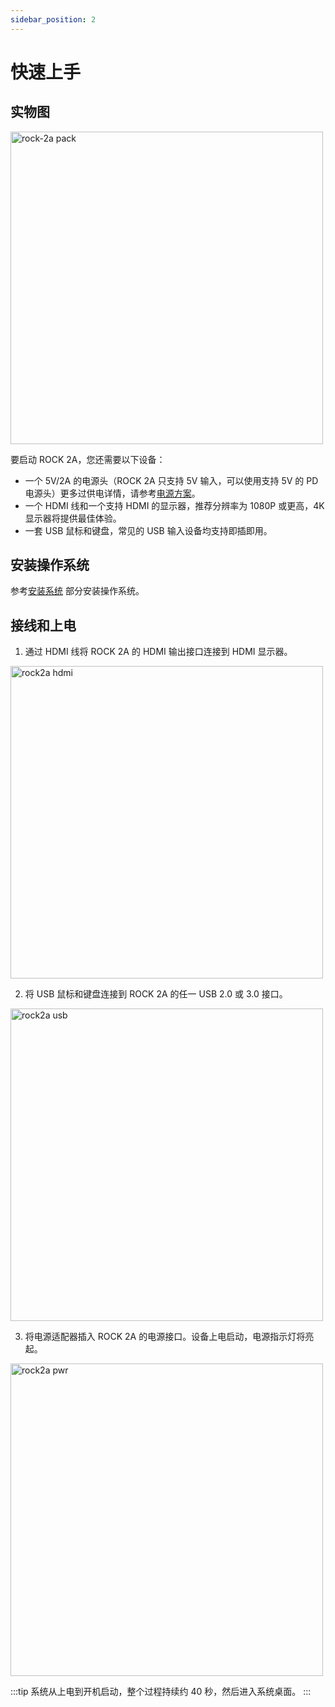 ```yaml
---
sidebar_position: 2
---
```


# 快速上手

## 实物图

<img src="/img/rock2a/rock-2a-board-angled.webp" width="500" alt="rock-2a pack" />

要启动 ROCK 2A，您还需要以下设备：

- 一个 5V/2A 的电源头（ROCK 2A 只支持 5V 输入，可以使用支持 5V 的 PD 电源头）更多过供电详情，请参考[电源方案](./power-supply)。
- 一个 HDMI 线和一个支持 HDMI 的显示器，推荐分辨率为 1080P 或更高，4K 显示器将提供最佳体验。
- 一套 USB 鼠标和键盘，常见的 USB 输入设备均支持即插即用。

## 安装操作系统

参考[安装系统](./install-os/) 部分安装操作系统。

## 接线和上电

1. 通过 HDMI 线将 ROCK 2A 的 HDMI 输出接口连接到 HDMI 显示器。

<img src="/img/rock2a/rock2a_hdmi.webp" width="500" alt="rock2a hdmi" />

2. 将 USB 鼠标和键盘连接到 ROCK 2A 的任一 USB 2.0 或 3.0 接口。

<img src="/img/rock2a/rock2a_usb.webp" width="500" alt="rock2a usb" />

3. 将电源适配器插入 ROCK 2A 的电源接口。设备上电启动，电源指示灯将亮起。

<img src="/img/rock2a/rock2a_power.webp" alt="rock2a pwr" width="500" />

:::tip
系统从上电到开机启动，整个过程持续约 40 秒，然后进入系统桌面。
:::
